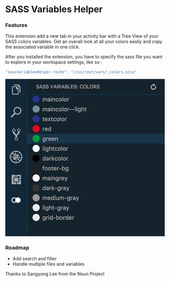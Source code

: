 # SASS Variables Helper

### Features

This extension add a new tab in your activity bar with a Tree View of your SASS colors variables.
Get an overall look at all your colors easily and copy the associated variable in one click.

After you installed the extension, you have to specify the sass file you want to explore in your workspace settings, like so :
````js
"sassVariablesHelper.route": "/css/root/vars/_colors.scss"
````

![Package Explorer](https://raw.githubusercontent.com/Nkzq/sass-variables-helper/master/resources/sass-variables.png)

### Roadmap

- Add search and filter
- Handle multiple files and variables

Thanks to Sangyong Lee from the Noun Project